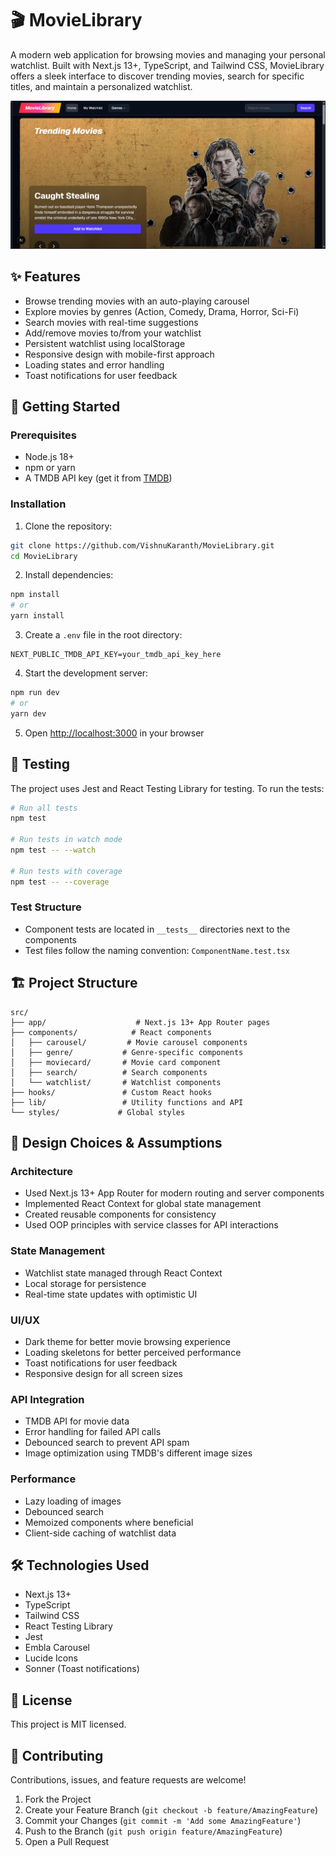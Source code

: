 # 🎬 MovieLibrary

A modern web application for browsing movies and managing your personal watchlist. Built with Next.js 13+, TypeScript, and Tailwind CSS, MovieLibrary offers a sleek interface to discover trending movies, search for specific titles, and maintain a personalized watchlist.

![MovieLibrary Screenshot](public/screenshot.png)

## ✨ Features

- Browse trending movies with an auto-playing carousel
- Explore movies by genres (Action, Comedy, Drama, Horror, Sci-Fi)
- Search movies with real-time suggestions
- Add/remove movies to/from your watchlist
- Persistent watchlist using localStorage
- Responsive design with mobile-first approach
- Loading states and error handling
- Toast notifications for user feedback

## 🚀 Getting Started

### Prerequisites

- Node.js 18+ 
- npm or yarn
- A TMDB API key (get it from [TMDB](https://www.themoviedb.org/documentation/api))

### Installation

1. Clone the repository:
```bash
git clone https://github.com/VishnuKaranth/MovieLibrary.git
cd MovieLibrary
```

2. Install dependencies:
```bash
npm install
# or
yarn install
```

3. Create a `.env` file in the root directory:
```env
NEXT_PUBLIC_TMDB_API_KEY=your_tmdb_api_key_here
```

4. Start the development server:
```bash
npm run dev
# or
yarn dev
```

5. Open [http://localhost:3000](http://localhost:3000) in your browser

## 🧪 Testing

The project uses Jest and React Testing Library for testing. To run the tests:

```bash
# Run all tests
npm test

# Run tests in watch mode
npm test -- --watch

# Run tests with coverage
npm test -- --coverage
```

### Test Structure
- Component tests are located in `__tests__` directories next to the components
- Test files follow the naming convention: `ComponentName.test.tsx`

## 🏗 Project Structure

```
src/
├── app/                    # Next.js 13+ App Router pages
├── components/            # React components
│   ├── carousel/         # Movie carousel components
│   ├── genre/           # Genre-specific components
│   ├── moviecard/       # Movie card component
│   ├── search/          # Search components
│   └── watchlist/       # Watchlist components
├── hooks/               # Custom React hooks
├── lib/                 # Utility functions and API
└── styles/             # Global styles
```

## 🎯 Design Choices & Assumptions

### Architecture
- Used Next.js 13+ App Router for modern routing and server components
- Implemented React Context for global state management
- Created reusable components for consistency
- Used OOP principles with service classes for API interactions

### State Management
- Watchlist state managed through React Context
- Local storage for persistence
- Real-time state updates with optimistic UI

### UI/UX
- Dark theme for better movie browsing experience
- Loading skeletons for better perceived performance
- Toast notifications for user feedback
- Responsive design for all screen sizes

### API Integration
- TMDB API for movie data
- Error handling for failed API calls
- Debounced search to prevent API spam
- Image optimization using TMDB's different image sizes

### Performance
- Lazy loading of images
- Debounced search
- Memoized components where beneficial
- Client-side caching of watchlist data

## 🛠 Technologies Used

- Next.js 13+
- TypeScript
- Tailwind CSS
- React Testing Library
- Jest
- Embla Carousel
- Lucide Icons
- Sonner (Toast notifications)

## 📝 License

This project is MIT licensed.

## 🤝 Contributing

Contributions, issues, and feature requests are welcome!

1. Fork the Project
2. Create your Feature Branch (`git checkout -b feature/AmazingFeature`)
3. Commit your Changes (`git commit -m 'Add some AmazingFeature'`)
4. Push to the Branch (`git push origin feature/AmazingFeature`)
5. Open a Pull Request
